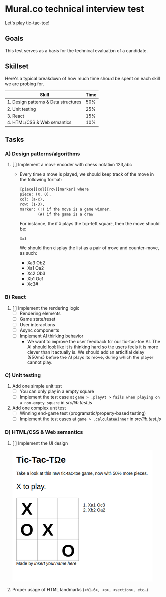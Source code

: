 # Mural.co technical interview test

Let's play tic-tac-toe!

## Goals
This test serves as a basis for the technical evaluation of a candidate.

## Skillset

Here's a typical breakdown of how much time should be spent on each skill we are probing for.

|Skill|Time|
|-----|----|
|1. Design patterns & Data structures|50%| 
|2. Unit testing|25%|
|3. React|15%|
|4. HTML/CSS & Web semantics|10%|

## Tasks

### A) Design patterns/algorithms

 1. [ ] Implement a move encoder with chess notation 123,abc
    - Every time a move is played, we should keep track of the move in the following format:
        
        ```
        [piece][col][row][marker] where 
        piece: (X, O), 
        col: (a-c), 
        row: (1-3), 
        marker: (!) if the move is a game winner.
                (#) if the game is a draw 
        ```
        
        For instance, the if `X` plays the top-left square, then the move should be:
        
        `Xa3`
        
        We should then display the list as a pair of move and counter-move, as such:
        
        - Xa3 Ob2
        - Xa1 Oa2
        - Xc2 Ob3
        - Xb1 Oc1
        - Xc3#

### B) React

 1. [ ] Implement the rendering logic 
    - [ ] Rendering elements
    - [ ] Game state/reset
    - [ ] User interactions
    - [ ] Async components
    - [ ] Implement AI thinking behavior
        - We want to improve the user feedback for our tic-tac-toe AI. 
        The AI should look like it is thinking hard so the users feels it is more clever than it actually is. We should add an articifial delay (850ms) before the AI plays its move, during which the player cannot play.

### C) Unit testing

 1. Add one simple unit test
    - [ ] You can only play in a empty square
    - [ ] Implement the test case at `game > .playAt > fails when playing on a non-empty square` in _src/lib.test.js_
 2. Add one complex unit test
    - [ ] Winning end-game test (programatic/property-based testing)
    - [ ] Implement the test cases at `game > .calculateWinner` in _src/lib.test.js_

### D) HTML/CSS & Web semantics

 1. [ ] Implement the UI design

     ![HTML Mockup](/public/mockup.png)
 2. Proper usage of HTML landmarks (`<h1…6>, <p>, <section>, etc…`)
